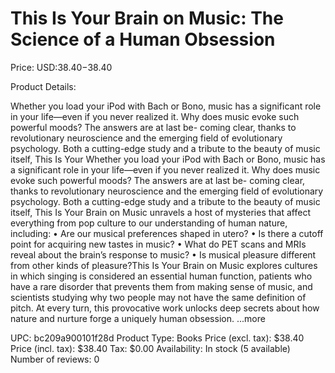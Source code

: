 # This Is Your Brain on Music: The Science of a Human Obsession

Price: USD:$38.40-$38.40

Product Details:

Whether you load your iPod with Bach or Bono, music has a significant role in your life—even if you never realized it. Why does music evoke such powerful moods? The answers are at last be- coming clear, thanks to revolutionary neuroscience and the emerging field of evolutionary psychology. Both a cutting-edge study and a tribute to the beauty of music itself, This Is Your Whether you load your iPod with Bach or Bono, music has a significant role in your life—even if you never realized it. Why does music evoke such powerful moods? The answers are at last be- coming clear, thanks to revolutionary neuroscience and the emerging field of evolutionary psychology. Both a cutting-edge study and a tribute to the beauty of music itself, This Is Your Brain on Music unravels a host of mysteries that affect everything from pop culture to our understanding of human nature, including: • Are our musical preferences shaped in utero? • Is there a cutoff point for acquiring new tastes in music? • What do PET scans and MRIs reveal about the brain’s response to music? • Is musical pleasure different from other kinds of pleasure?This Is Your Brain on Music explores cultures in which singing is considered an essential human function, patients who have a rare disorder that prevents them from making sense of music, and scientists studying why two people may not have the same definition of pitch. At every turn, this provocative work unlocks deep secrets about how nature and nurture forge a uniquely human obsession. ...more

UPC: bc209a900101f28d
Product Type: Books
Price (excl. tax): $38.40
Price (incl. tax): $38.40
Tax: $0.00
Availability: In stock (5 available)
Number of reviews: 0